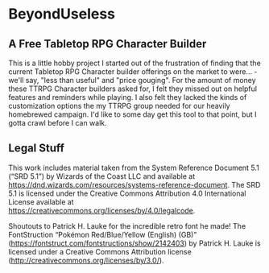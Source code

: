 # BeyondUseless

## A Free Tabletop RPG Character Builder

This is a little hobby project I started out of the frustration of finding that the current Tabletop RPG Character builder offerings on the market to were... -we'll say, "less than useful" and "price gouging". For the amount of money these TTRPG Character builders asked for, I felt they missed out on helpful features and reminders while playing. I also felt they lacked the kinds of customization options the my TTRPG group needed for our heavily homebrewed campaign. I'd like to some day get this tool to that point, but I gotta crawl before I can walk.

## Legal Stuff

This work includes material taken from the System Reference Document 5.1 (“SRD 5.1”) by Wizards of the Coast LLC and available at https://dnd.wizards.com/resources/systems-reference-document. The SRD 5.1 is licensed under the Creative Commons Attribution 4.0 International License available at https://creativecommons.org/licenses/by/4.0/legalcode.

Shoutouts to Patrick H. Lauke for the incredible retro font he made!
The FontStruction “Pokémon Red/Blue/Yellow (English) (GB)” (https://fontstruct.com/fontstructions/show/2142403) by Patrick H. Lauke is licensed under a Creative Commons Attribution license (http://creativecommons.org/licenses/by/3.0/).